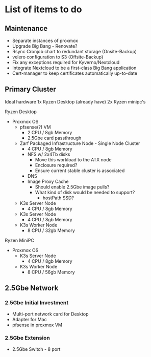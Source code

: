 # List of items to do

## Maintenance

- Separate instances of proxmox
- Upgrade Big Bang - Renovate?
- Rsync Cronjob chart to redundant storage (Onsite-Backup)
- velero configuration to S3 (Offsite-Backup)
- Fix any exceptions required for Kyverno/Nextcloud
- Integrate Nextcloud to be a first-class Big Bang application
- Cert-manager to keep certificates automatically up-to-date

## Primary Cluster
Ideal hardware
1x Ryzen Desktop (already have)
2x Ryzen minipc's

Ryzen Desktop
- Proxmox OS
    - pfsense(?) VM
        - 2 CPU / 8gb Memory
        - 2.5Gbe card passthrough
    - Zarf Packaged Infrastructure Node - Single Node Cluster
        - 4 CPU / 8gb Memory
        - NFS w/ 2x4Tb disks
            - Move this workload to the ATX node
            - Enclosure required?
            - Ensure current stable cluster is associated
        - DNS
        - Image Proxy Cache
            - Should enable 2.5Gbe image pulls?
            - What kind of disk would be needed to support?
                - hostPath SSD?
    - K3s Server Node
        - 4 CPU / 8gb Memory
    - K3s Server Node
        - 4 CPU / 8gb Memory
    - K3s Worker Node
        - 8 CPU / 32gb Memory

Ryzen MiniPC
- Proxmox OS
    - K3s Server Node
        - 4 CPU / 8gb Memory
    - K3s Worker Node
        - 8 CPU / 56gb Memory

## 2.5Gbe Network

### 2.5Gbe Initial Investment
- Multi-port network card for Desktop
- Adapter for Mac
- pfsense in proxmox VM

### 2.5Gbe Extension
- 2.5Gbe Switch - 8 port
